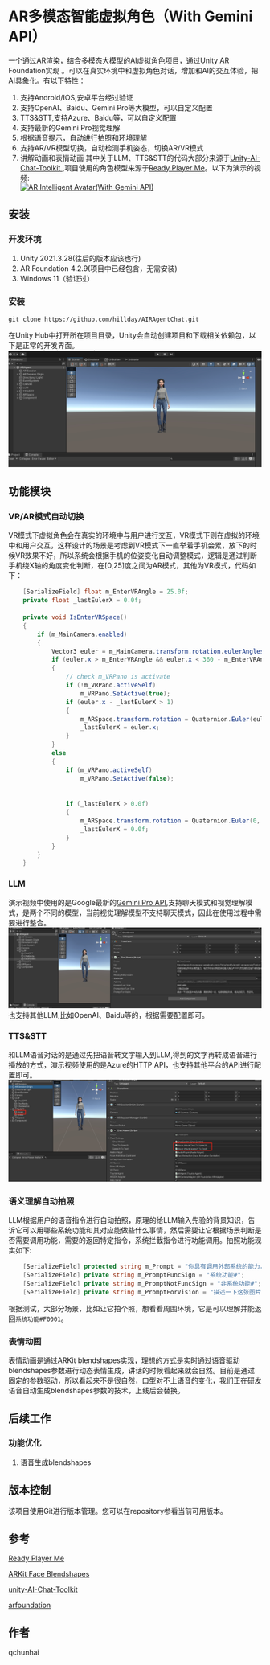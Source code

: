 # AR多模态智能虚拟角色（With Gemini API）
一个通过AR渲染，结合多模态大模型的AI虚拟角色项目，通过Unity AR Foundation实现 。可以在真实环境中和虚拟角色对话，增加和AI的交互体验，把AI具象化。有以下特性：<br>
1. 支持Android/IOS,安卓平台经过验证
2. 支持OpenAI、Baidu、Gemini Pro等大模型，可以自定义配置
3. TTS&STT,支持Azure、Baidu等，可以自定义配置
4. 支持最新的Gemini Pro视觉理解
5. 根据语音提示，自动进行拍照和环境理解
6. 支持AR/VR模型切换，自动检测手机姿态，切换AR/VR模式
7. 讲解动画和表情动画
其中关于LLM、TTS&STT的代码大部分来源于[Unity-AI-Chat-Toolkit
](https://github.com/zhangliwei7758/unity-AI-Chat-Toolkit),项目使用的角色模型来源于[Ready Player Me](https://readyplayer.me/)。以下为演示的视频:<br>
[![AR Intelligent Avatar(With Gemini API)](https://i.ytimg.com/vi/b3twY77wb9E/hqdefault.jpg)](https://www.youtube.com/watch?v=b3twY77wb9E "AR Intelligent Avatar(With Gemini API)")
## 安装
### 开发环境
1. Unity 2021.3.28(往后的版本应该也行)
2. AR Foundation 4.2.9(项目中已经包含，无需安装)
3. Windows 11（验证过）
### 安装
```
git clone https://github.com/hillday/AIRAgentChat.git
```
在Unity Hub中打开所在项目目录，Unity会自动创建项目和下载相关依赖包，以下是正常的开发界面。
![](./Images/main.png)
## 功能模块
### VR/AR模式自动切换
VR模式下虚拟角色会在真实的环境中与用户进行交互，VR模式下则在虚拟的环境中和用户交互，这样设计的场景是考虑到VR模式下一直举着手机会累，放下的时候VR效果不好，所以系统会根据手机的位姿变化自动调整模式，逻辑是通过判断手机绕X轴的角度变化判断，在[0,25]度之间为AR模式，其他为VR模式，代码如下：
```c#
    [SerializeField] float m_EnterVRAngle = 25.0f;
    private float _lastEulerX = 0.0f;

    private void IsEnterVRSpace()
    {
        if (m_MainCamera.enabled)
        {
            Vector3 euler = m_MainCamera.transform.rotation.eulerAngles;
            if (euler.x > m_EnterVRAngle && euler.x < 360 - m_EnterVRAngle)
            {
                // check m_VRPano is activate
                if (!m_VRPano.activeSelf)
                    m_VRPano.SetActive(true);
                if (euler.x - _lastEulerX > 1)
                {
                    m_ARSpace.transform.rotation = Quaternion.Euler(euler.x, 0, 0);
                    _lastEulerX = euler.x;
                }
            }
            else
            {
                if (m_VRPano.activeSelf)
                    m_VRPano.SetActive(false);


                if (_lastEulerX > 0.0f)
                {
                    m_ARSpace.transform.rotation = Quaternion.Euler(0, 0, 0);
                    _lastEulerX = 0.0f;
                }
            }
        }
    }
```
### LLM
演示视频中使用的是Google最新的[Gemini Pro API](https://cloud.google.com/vertex-ai/docs/generative-ai/model-reference/gemini),支持聊天模式和视觉理解模式，是两个不同的模型，当前视觉理解模型不支持聊天模式，因此在使用过程中需要进行整合。<br>
![](./Images/Gemini.png)
也支持其他LLM,比如OpenAI、Baidu等的，根据需要配置即可。
### TTS&STT
和LLM语音对话的是通过先把语音转文字输入到LLM,得到的文字再转成语音进行播放的方式，演示视频使用的是Azure的HTTP API，也支持其他平台的API进行配置即可。<br>
![](./Images/TTS_STT.png)
### 语义理解自动拍照
LLM根据用户的语音指令进行自动拍照，原理的给LLM输入先验的背景知识，告诉它可以用哪些系统功能和其对应能做些什么事情，然后需要让它根据场景判断是否需要调用功能，需要的返回特定指令，系统拦截指令进行功能调用。拍照功能现实如下:<br>
```c#
    [SerializeField] protected string m_Prompt = "你具有调用外部系统的能力，现在外部系统有拍照功能,代码为F0001,在交流的过程中请根据场景需要返回功能代码调用外部系统，比如当说拍个照/帮忙分析一下图像/你看到了什么的时候返回调用拍照功能，返回格式为：系统功能#F0001,不需要调用系统功能的时候，请和我正常交流，返回格式为：非系统功能#你的回答。";
    [SerializeField] private string m_PromptFuncSign = "系统功能#";
    [SerializeField] private string m_PromptNotFuncSign = "非系统功能#";
    [SerializeField] private string m_PromptForVision = "描述一下这张图片中的内容，需要详细一些，包括看到的对象，相关的知识，历史等。";

```
根据测试，大部分场景，比如让它拍个照，想看看周围环境，它是可以理解并能返回`系统功能#F0001`。
### 表情动画
表情动画是通过ARKit blendshapes实现，理想的方式是实时通过语音驱动blendshapes参数进行动态表情生成，讲话的时候看起来就会自然。目前是通过固定的参数驱动，所以看起来不是很自然，口型对不上语音的变化，我们正在研发语音自动生成blendshapes参数的技术，上线后会替换。
## 后续工作
### 功能优化
1. 语音生成blendshapes
## 版本控制

该项目使用Git进行版本管理。您可以在repository参看当前可用版本。

## 参考
[Ready Player Me](https://readyplayer.me/)

[ARKit Face Blendshapes](https://arkit-face-blendshapes.com/)

[unity-AI-Chat-Toolkit](https://github.com/zhangliwei7758/unity-AI-Chat-Toolkit)

[arfoundation](https://unity.com/unity/features/arfoundation)

## 作者

qchunhai


